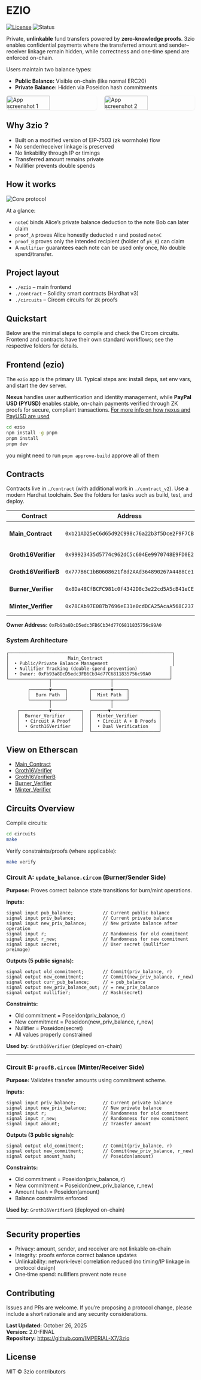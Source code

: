 # EZIO

<p>
  <a href="./LICENSE"><img alt="License" src="https://img.shields.io/badge/license-MIT-blue.svg"></a>
  <img alt="Status" src="https://img.shields.io/badge/status-Research%2FPOC-purple">
</p>

Private, **unlinkable** fund transfers powered by **zero-knowledge proofs**. 3zio enables confidential payments where the transferred amount and sender–receiver linkage remain hidden, while correctness and one‑time spend are enforced on-chain.

Users maintain two balance types:
- **Public Balance:** Visible on-chain (like normal ERC20)
- **Private Balance:** Hidden via Poseidon hash commitments


<div style="display:flex;flex-wrap:wrap;gap:8px;align-items:flex-start;justify-content:space-between">
  <img src="./assets/frontend_1.jpg" alt="App screenshot 1" style="width:48%;max-width:450px;height:auto;border-radius:6px;box-shadow:0 1px 3px rgba(0,0,0,.08);">
  <img src="./assets/frontend_2.jpg" alt="App screenshot 2" style="width:48%;max-width:450px;height:auto;border-radius:6px;box-shadow:0 1px 3px rgba(0,0,0,.08);">
</div>

## Why 3zio ?
- Built on a modified version of EIP‑7503 (zk wormhole) flow
- No sender/receiver linkage is preserved
- No linkability through IP or timings
- Transferred amount remains private
- Nullifier prevents double spends

## How it works

![Core protocol](./assets/protocol.jpg)

At a glance:

- `noteC` binds Alice’s private balance deduction to the note Bob can later claim
- `proof_A` proves Alice honestly deducted `n` and posted `noteC`
- `proof_B` proves only the intended recipient (holder of `pk_B`) can claim
- A `nullifier` guarantees each note can be used only once, No double spend/transfer.

## Project layout

- `./ezio` – main frontend
- `./contract` – Solidity smart contracts (Hardhat v3)
- `./circuits` – Circom circuits for zk proofs

## Quickstart
Below are the minimal steps to compile and check the Circom circuits. Frontend and contracts have their own standard workflows; see the respective folders for details.


## Frontend (ezio)

The `ezio` app is the primary UI. Typical steps are: install deps, set env vars, and start the dev server.

**Nexus** handles user authentication and identity management, while **PayPal USD (PYUSD)** enables stable, on-chain payments verified through ZK proofs for secure, compliant transactions.
[For more info on how nexus and PayUSD are used](./ezio/README.md)

```bash
cd ezio
npm install -g pnpm
pnpm install
pnpm dev
```
you might need to run `pnpm approve-build` approve all of them

## Contracts
Contracts live in `./contract` (with additional work in `./contract_v2`). Use a modern Hardhat toolchain. See the folders for tasks such as build, test, and deploy.


| Contract | Address | Purpose |
|----------|---------|---------|
| **Main_Contract** | `0xb21AD25eC6d65d92C998c76a22b3f5Dce2F9F7CB` | Core balance management with ZK privacy |
| **Groth16Verifier** | `0x99923435d5774c962dC5c604Ee9970748E9FD0E2` | Verifier for Circuit A (update_balance.circom) |
| **Groth16VerifierB** | `0x777B6C1bB0608621f8d2AAd364890267A4488Ce1` | Verifier for Circuit B (proofB.circom) |
| **Burner_Verifier** | `0x8Da48CfBCFC981c0f4342D8c3e22cd5A5cB41eCE` | Source chain burn with ZK verification |
| **Minter_Verifier** | `0x78CAb97E087b7696eE31e0cdDCA25AcaA568C237` | Destination chain mint with dual ZK verification |

**Owner Address:** `0xFb93a8DcD5edc3FB6Cb34d77C6811835756c99A0`

### System Architecture

```
┌─────────────────────────────────────────────────────────────┐
│                      Main_Contract                          │
│  • Public/Private Balance Management                        │
│  • Nullifier Tracking (double-spend prevention)            │
│  • Owner: 0xFb93a8DcD5edc3FB6Cb34d77C6811835756c99A0       │
└───────────────┬──────────────────────┬─────────────────────┘
                │                      │
        ┌───────▼─────┐        ┌───────▼─────┐
        │  Burn Path  │        │  Mint Path  │
        └───────┬─────┘        └───────┬─────┘
                │                      │
    ┌───────────▼───────────┐  ┌──────▼──────────────────┐
    │  Burner_Verifier      │  │  Minter_Verifier        │
    │  • Circuit A Proof    │  │  • Circuit A + B Proofs │
    │  • Groth16Verifier    │  │  • Dual Verification    │
    └───────────────────────┘  └─────────────────────────┘
```

## View on Etherscan

- [Main_Contract](https://sepolia.etherscan.io/address/0xb21AD25eC6d65d92C998c76a22b3f5Dce2F9F7CB)
- [Groth16Verifier](https://sepolia.etherscan.io/address/0x99923435d5774c962dC5c604Ee9970748E9FD0E2)
- [Groth16VerifierB](https://sepolia.etherscan.io/address/0x777B6C1bB0608621f8d2AAd364890267A4488Ce1)
- [Burner_Verifier](https://sepolia.etherscan.io/address/0x8Da48CfBCFC981c0f4342D8c3e22cd5A5cB41eCE)
- [Minter_Verifier](https://sepolia.etherscan.io/address/0x78CAb97E087b7696eE31e0cdDCA25AcaA568C237)

## Circuits Overview

Compile circuits:
```bash
cd circuits
make
```

Verify constraints/proofs (where applicable):
```bash
make verify
```
### Circuit A: `update_balance.circom` (Burner/Sender Side)

**Purpose:** Proves correct balance state transitions for burn/mint operations.

**Inputs:**

```circom
signal input pub_balance;           // Current public balance
signal input priv_balance;          // Current private balance
signal input new_priv_balance;      // New private balance after operation
signal input r;                     // Randomness for old commitment
signal input r_new;                 // Randomness for new commitment
signal input secret;                // User secret (nullifier preimage)
```

**Outputs (5 public signals):**

```circom
signal output old_commitment;       // Commit(priv_balance, r)
signal output new_commitment;       // Commit(new_priv_balance, r_new)
signal output curr_pub_balance;     // = pub_balance
signal output new_priv_balance_out; // = new_priv_balance
signal output nullifier;            // Hash(secret)
```

**Constraints:**

- Old commitment = Poseidon(priv_balance, r)
- New commitment = Poseidon(new_priv_balance, r_new)
- Nullifier = Poseidon(secret)
- All values properly constrained

**Used by:** `Groth16Verifier` (deployed on-chain)

---

### Circuit B: `proofB.circom` (Minter/Receiver Side)

**Purpose:** Validates transfer amounts using commitment scheme.

**Inputs:**

```circom
signal input priv_balance;          // Current private balance
signal input new_priv_balance;      // New private balance
signal input r;                     // Randomness for old commitment
signal input r_new;                 // Randomness for new commitment
signal input amount;                // Transfer amount
```

**Outputs (3 public signals):**

```circom
signal output old_commitment;       // Commit(priv_balance, r)
signal output new_commitment;       // Commit(new_priv_balance, r_new)
signal output amount_hash;          // Poseidon(amount)
```

**Constraints:**

- Old commitment = Poseidon(priv_balance, r)
- New commitment = Poseidon(new_priv_balance, r_new)
- Amount hash = Poseidon(amount)
- Balance constraints enforced

**Used by:** `Groth16VerifierB` (deployed on-chain)

---

## Security properties
- Privacy: amount, sender, and receiver are not linkable on‑chain
- Integrity: proofs enforce correct balance updates
- Unlinkability: network‑level correlation reduced (no timing/IP linkage in protocol design)
- One‑time spend: nullifiers prevent note reuse

## Contributing
Issues and PRs are welcome. If you’re proposing a protocol change, please include a short rationale and any security considerations.

**Last Updated:** October 26, 2025  
**Version:** 2.0-FINAL  
**Repository:** https://github.com/IMPERIAL-X7/3zio

## License
MIT © 3zio contributors

